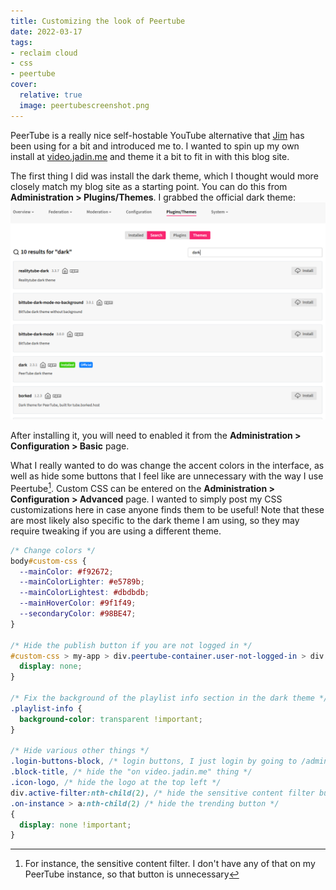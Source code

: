 ```yaml
---
title: Customizing the look of Peertube
date: 2022-03-17
tags:
- reclaim cloud
- css
- peertube
cover:
  relative: true
  image: peertubescreenshot.png
---
```


PeerTube is a really nice self-hostable YouTube alternative that [Jim](https://bavatuesdays.com) has been using for a bit and introduced me to. I wanted to spin up my own install at [video.jadin.me](https://video.jadin.me) and theme it a bit to fit in with this blog site. 

The first thing I did was install the dark theme, which I thought would more closely match my blog site as a starting point. You can do this from **Administration > Plugins/Themes**. I grabbed the official dark theme:
![screenshot of themes in the peertube admin interface](peertubethemes.png)

After installing it, you will need to enabled it from the **Administration > Configuration > Basic** page. 

What I really wanted to do was change the accent colors in the interface, as well as hide some buttons that I feel like are unnecessary with the way I use Peertube[^1]. Custom CSS can be entered on the **Administration > Configuration > Advanced** page. I wanted to simply post my CSS customizations here in case anyone finds them to be useful! Note that these are most likely also specific to the dark theme I am using, so they may require tweaking if you are using a different theme. 

```css
/* Change colors */
body#custom-css {
  --mainColor: #f92672;
  --mainColorLighter: #e5789b;
  --mainColorLightest: #dbdbdb;
  --mainHoverColor: #9f1f49;
  --secondaryColor: #98BE47;
}

/* Hide the publish button if you are not logged in */
#custom-css > my-app > div.peertube-container.user-not-logged-in > div.header > div.header-right > my-header > a {
  display: none;
}

/* Fix the background of the playlist info section in the dark theme */
.playlist-info {
  background-color: transparent !important;
}

/* Hide various other things */
.login-buttons-block, /* login buttons, I just login by going to /admin */
.block-title, /* hide the "on video.jadin.me" thing */
.icon-logo, /* hide the logo at the top left */
div.active-filter:nth-child(2), /* hide the sensitive content filter button*/
.on-instance > a:nth-child(2) /* hide the trending button */
{
  display: none !important;
}
```

[^1]: For instance, the sensitive content filter. I don't have any of that on my PeerTube instance, so that button is unnecessary